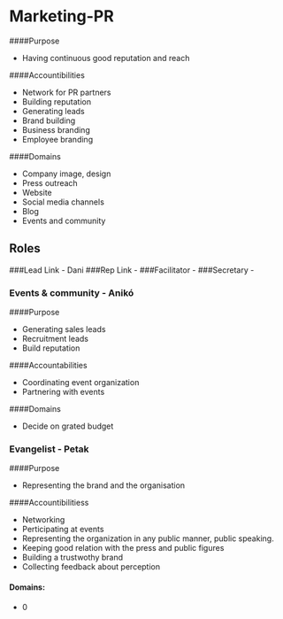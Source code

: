 # Marketing-PR

####Purpose
- Having continuous good reputation and reach

####Accountibilities
- Network for PR partners
- Building reputation
- Generating leads
- Brand building
- Business branding
- Employee branding

####Domains
- Company image, design
- Press outreach
- Website
- Social media channels
- Blog
- Events and community

## Roles

###Lead Link - Dani
###Rep Link - 
###Facilitator - 
###Secretary - 

### Events & community - Anikó

####Purpose
- Generating sales leads
- Recruitment leads
- Build reputation

####Accountabilities
- Coordinating event organization
- Partnering with events

####Domains
- Decide on grated budget

### Evangelist - Petak

####Purpose
- Representing the brand and the organisation

####Accountibilitiess
- Networking
- Perticipating at events
- Representing the organization in any public manner, public speaking.
- Keeping good relation with the press and public figures
- Building a trustwothy brand
- Collecting feedback about perception

#### Domains:
- 0
